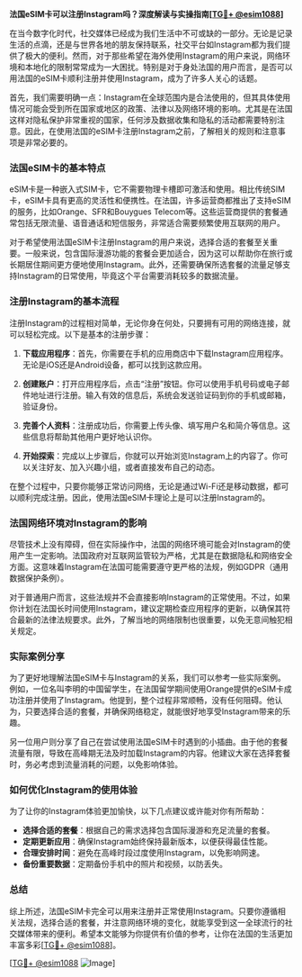 **法国eSIM卡可以注册Instagram吗？深度解读与实操指南[[TG💪+ @esim1088](https://t.me/s/esim1088)]**

在当今数字化时代，社交媒体已经成为我们生活中不可或缺的一部分。无论是记录生活的点滴，还是与世界各地的朋友保持联系，社交平台如Instagram都为我们提供了极大的便利。然而，对于那些希望在海外使用Instagram的用户来说，网络环境和本地化的限制常常成为一大困扰。特别是对于身处法国的用户而言，是否可以用法国的eSIM卡顺利注册并使用Instagram，成为了许多人关心的话题。

首先，我们需要明确一点：Instagram在全球范围内是合法使用的，但其具体使用情况可能会受到所在国家或地区的政策、法律以及网络环境的影响。尤其是在法国这样对隐私保护非常重视的国家，任何涉及数据收集和隐私的活动都需要特别注意。因此，在使用法国的eSIM卡注册Instagram之前，了解相关的规则和注意事项是非常必要的。

### 法国eSIM卡的基本特点

eSIM卡是一种嵌入式SIM卡，它不需要物理卡槽即可激活和使用。相比传统SIM卡，eSIM卡具有更高的灵活性和便携性。在法国，许多运营商都推出了支持eSIM的服务，比如Orange、SFR和Bouygues Telecom等。这些运营商提供的套餐通常包括无限流量、语音通话和短信服务，非常适合需要频繁使用互联网的用户。

对于希望使用法国eSIM卡注册Instagram的用户来说，选择合适的套餐至关重要。一般来说，包含国际漫游功能的套餐会更加适合，因为这可以帮助你在旅行或长期居住期间更方便地使用Instagram。此外，还需要确保所选套餐的流量足够支持Instagram的日常使用，毕竟这个平台需要消耗较多的数据流量。

### 注册Instagram的基本流程

注册Instagram的过程相对简单，无论你身在何处，只要拥有可用的网络连接，就可以轻松完成。以下是基本的注册步骤：

1. **下载应用程序**：首先，你需要在手机的应用商店中下载Instagram应用程序。无论是iOS还是Android设备，都可以找到这款应用。
   
2. **创建账户**：打开应用程序后，点击“注册”按钮。你可以使用手机号码或电子邮件地址进行注册。输入有效的信息后，系统会发送验证码到你的手机或邮箱，验证身份。

3. **完善个人资料**：注册成功后，你需要上传头像、填写用户名和简介等信息。这些信息将帮助其他用户更好地认识你。

4. **开始探索**：完成以上步骤后，你就可以开始浏览Instagram上的内容了。你可以关注好友、加入兴趣小组，或者直接发布自己的动态。

在整个过程中，只要你能够正常访问网络，无论是通过Wi-Fi还是移动数据，都可以顺利完成注册。因此，使用法国eSIM卡理论上是可以注册Instagram的。

### 法国网络环境对Instagram的影响

尽管技术上没有障碍，但在实际操作中，法国的网络环境可能会对Instagram的使用产生一定影响。法国政府对互联网监管较为严格，尤其是在数据隐私和网络安全方面。这意味着Instagram在法国可能需要遵守更严格的法规，例如GDPR（通用数据保护条例）。

对于普通用户而言，这些法规并不会直接影响Instagram的正常使用。不过，如果你计划在法国长时间使用Instagram，建议定期检查应用程序的更新，以确保其符合最新的法律法规要求。此外，了解当地的网络限制也很重要，以免无意间触犯相关规定。

### 实际案例分享

为了更好地理解法国eSIM卡与Instagram的关系，我们可以参考一些实际案例。例如，一位名叫李明的中国留学生，在法国留学期间使用Orange提供的eSIM卡成功注册并使用了Instagram。他提到，整个过程非常顺畅，没有任何阻碍。他认为，只要选择合适的套餐，并确保网络稳定，就能很好地享受Instagram带来的乐趣。

另一位用户则分享了自己在尝试使用法国eSIM卡时遇到的小插曲。由于他的套餐流量有限，导致在高峰期无法及时加载Instagram的内容。他建议大家在选择套餐时，务必考虑到流量消耗的问题，以免影响体验。

### 如何优化Instagram的使用体验

为了让你的Instagram体验更加愉快，以下几点建议或许能对你有所帮助：

- **选择合适的套餐**：根据自己的需求选择包含国际漫游和充足流量的套餐。
- **定期更新应用**：确保Instagram始终保持最新版本，以便获得最佳性能。
- **合理安排时间**：避免在高峰时段过度使用Instagram，以免影响网速。
- **备份重要数据**：定期备份手机中的照片和视频，以防丢失。

### 总结

综上所述，法国eSIM卡完全可以用来注册并正常使用Instagram。只要你遵循相关法规，选择合适的套餐，并注意网络环境的变化，就能享受到这一全球流行的社交媒体带来的便利。希望本文能够为你提供有价值的参考，让你在法国的生活更加丰富多彩[[TG💪+ @esim1088](https://t.me/s/esim1088)]。

[[TG💪+ @esim1088](https://t.me/s/esim1088) ![Image](https://i.postimg.cc/4NQfJmqS/Snipaste-2025-05-13-00-14-12.png)]